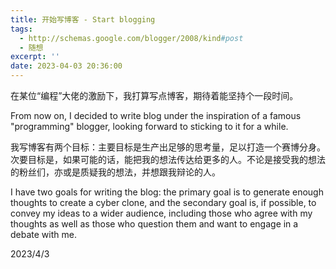```yaml
---
title: 开始写博客 - Start blogging
tags:
  - http://schemas.google.com/blogger/2008/kind#post
  - 随想
excerpt: ''
date: 2023-04-03 20:36:00
---
```


<!-- more -->
在某位“编程”大佬的激励下，我打算写点博客，期待着能坚持个一段时间。

From now on, I decided to write blog under the inspiration of a famous "programming" blogger, looking forward to sticking to it for a while.

  

我写博客有两个目标：主要目标是生产出足够的思考量，足以打造一个赛博分身。次要目标是，如果可能的话，能把我的想法传达给更多的人。不论是接受我的想法的粉丝们，亦或是质疑我的想法，并想跟我辩论的人。

I have two goals for writing the blog: the primary goal is to generate enough thoughts to create a cyber clone, and the secondary goal is, if possible, to convey my ideas to a wider audience, including those who agree with my thoughts as well as those who question them and want to engage in a debate with me.

  

2023/4/3